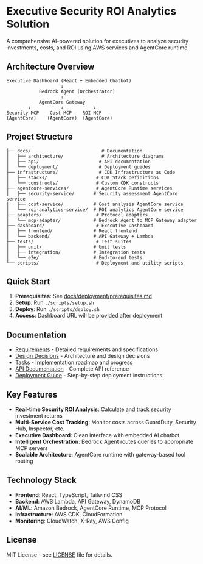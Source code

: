# Executive Security ROI Analytics Solution

A comprehensive AI-powered solution for executives to analyze security investments, costs, and ROI using AWS services and AgentCore runtime.

## Architecture Overview

```
Executive Dashboard (React + Embedded Chatbot)
                    ↓
            Bedrock Agent (Orchestrator)
                    ↓
            AgentCore Gateway
        ↓           ↓           ↓
Security MCP    Cost MCP    ROI MCP
(AgentCore)    (AgentCore)  (AgentCore)
```

## Project Structure

```
├── docs/                          # Documentation
│   ├── architecture/              # Architecture diagrams
│   ├── api/                      # API documentation
│   └── deployment/               # Deployment guides
├── infrastructure/               # CDK Infrastructure as Code
│   ├── stacks/                  # CDK Stack definitions
│   └── constructs/              # Custom CDK constructs
├── agentcore-services/          # AgentCore Runtime services
│   ├── security-service/       # Security assessment AgentCore service
│   ├── cost-service/           # Cost analysis AgentCore service
│   └── roi-analytics-service/  # ROI analytics AgentCore service
├── adapters/                    # Protocol adapters
│   └── mcp-adapter/            # Bedrock Agent to MCP Gateway adapter
├── dashboard/                   # Executive Dashboard
│   ├── frontend/               # React frontend
│   └── backend/                # API Gateway + Lambda
├── tests/                       # Test suites
│   ├── unit/                   # Unit tests
│   ├── integration/            # Integration tests
│   └── e2e/                    # End-to-end tests
└── scripts/                     # Deployment and utility scripts
```

## Quick Start

1. **Prerequisites**: See [docs/deployment/prerequisites.md](docs/deployment/prerequisites.md)
2. **Setup**: Run `./scripts/setup.sh`
3. **Deploy**: Run `./scripts/deploy.sh`
4. **Access**: Dashboard URL will be provided after deployment

## Documentation

- [Requirements](requirements.md) - Detailed requirements and specifications
- [Design Decisions](design.md) - Architecture and design decisions
- [Tasks](tasks.md) - Implementation roadmap and progress
- [API Documentation](docs/api/) - Complete API reference
- [Deployment Guide](docs/deployment/) - Step-by-step deployment instructions

## Key Features

- **Real-time Security ROI Analysis**: Calculate and track security investment returns
- **Multi-Service Cost Tracking**: Monitor costs across GuardDuty, Security Hub, Inspector, etc.
- **Executive Dashboard**: Clean interface with embedded AI chatbot
- **Intelligent Orchestration**: Bedrock Agent routes queries to appropriate MCP servers
- **Scalable Architecture**: AgentCore runtime with gateway-based tool routing

## Technology Stack

- **Frontend**: React, TypeScript, Tailwind CSS
- **Backend**: AWS Lambda, API Gateway, DynamoDB
- **AI/ML**: Amazon Bedrock, AgentCore Runtime, MCP Protocol
- **Infrastructure**: AWS CDK, CloudFormation
- **Monitoring**: CloudWatch, X-Ray, AWS Config

## License

MIT License - see [LICENSE](LICENSE) file for details.
